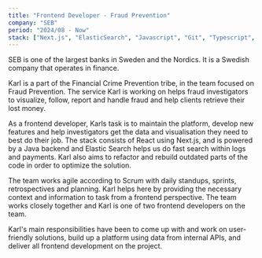 ```yaml
---
title: "Frontend Developer - Fraud Prevention"
company: "SEB"
period: "2024/08 - Now"
stack: ["Next.js", "ElasticSearch", "Javascript", "Git", "Typescript", "JSDoc"]
---
```


SEB is one of the largest banks in Sweden and the Nordics. It is a Swedish company that operates in finance.

Karl is a part of the Financial Crime Prevention tribe, in the team focused on Fraud Prevention. The service Karl is working on helps fraud investigators to visualize, follow, report and handle fraud and help clients retrieve their lost money.

As a frontend developer, Karls task is to maintain the platform, develop new features and help investigators get the data and visualisation they need to best do their job. The stack consists of React using Next.js, and is powered by a Java backend and Elastic Search helps us do fast search within logs and payments. Karl also aims to refactor and rebuild outdated parts of the code in order to optimize the solution.

The team works agile according to Scrum with daily standups, sprints, retrospectives and planning. Karl helps here by providing the necessary context and information to task from a frontend perspective. The team works closely together and Karl is one of two frontend developers on the team.

Karl's main responsibilities have been to come up with and work on user-friendly solutions, build up a platform using data from internal APIs, and deliver all frontend development on the project.
